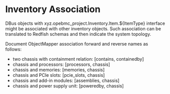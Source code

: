 # Inventory Association

DBus objects with xyz.opebmc_project.Inventory.Item.${ItemType} interface might
be associated with other inventory objects. Such association can be translated
to Redfish schemas and then indicate the system topology.

Document ObjectMapper association forward and reverse names as follows:
* two chassis with containment relation: [contains, containedby]
* chassis and processors: [processors, chassis]
* chassis and memories: [memories, chassis]
* chassis and PCIe slots: [pcie_slots, chassis]
* chassis and add-in modules: [assemblies, chassis]
* chassis and power supply unit: [poweredby, chassis]
